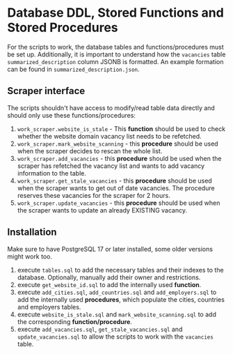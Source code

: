 # Database DDL, Stored Functions and Stored Procedures
For the scripts to work, the database tables and functions/procedures must be set up. Additionally, it is important to understand how the `vacancies` table `summarized_description` column JSONB is formatted. An example formation can be found in `summarized_description.json`.

## Scraper interface
The scripts shouldn't have access to modify/read table data directly and should only use these functions/procedures:
1. `work_scraper.website_is_stale` - This **function** should be used to check whether the website domain vacancy list needs to be refetched.
2. `work_scraper.mark_website_scanning` - this **procedure** should be used when the scraper decides to rescan the whole list.
3. `work_scraper.add_vacancies` - this **procedure** should be used when the scraper has refetched the vacancy list and wants to add vacancy information to the table.
4. `work_scraper.get_stale_vacancies` - this **procedure** should be used when the scraper wants to get out of date vacancies. The procedure reserves these vacancies for the scraper for 2 hours.
5. `work_scraper.update_vacancies` - this **procedure** should be used when the scraper wants to update an already EXISTING vacancy.

## Installation
Make sure to have PostgreSQL 17 or later installed, some older versions might work too.
1. execute `tables.sql` to add the necessary tables and their indexes to the database. Optionally, manually add their owner and restrictions.
2. execute `get_website_id.sql` to add the internally used **function**.
3. execute `add_cities.sql`, `add_countries.sql` and `add_employers.sql` to add the internally used **procedures**, which populate the cities, countries and employers tables.
4. execute `website_is_stale.sql` and `mark_website_scanning.sql` to add the corresponding **function/procedure**.
5. execute `add_vacancies.sql`, `get_stale_vacancies.sql` and `update_vacancies.sql` to allow the scripts to work with the `vacancies` table.